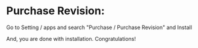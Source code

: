 Purchase Revision:
=========================================================

Go to Setting / apps and search "Purchase / Purchase Revision" and Install

And, you are done with installation. Congratulations!
